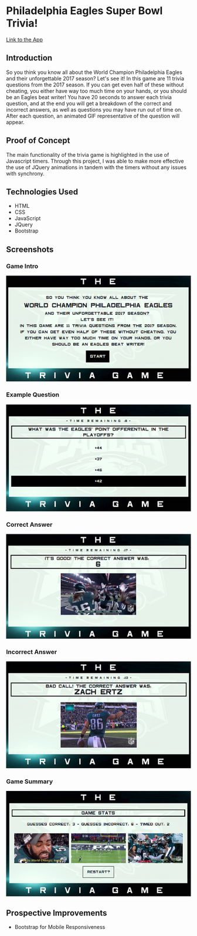 # Philadelphia Eagles Super Bowl Trivia!

[Link to the App](https://lii41333733.github.io/trivia-game/)


## Introduction

So you think you know all about the World Champion Philadelphia Eagles and their unforgettable 2017 season? Let's see it! In this game are 11 trivia questions from the 2017 season. If you can get even half of these without cheating, you either have way too much time on your hands, or you should be an Eagles beat writer! You have 20 seconds to answer each trivia question, and at the end you will get a breakdown of the correct and incorrect answers, as well as questions you may have run out of time on. After each question, an animated GIF representative of the question will appear.


## Proof of Concept

The main functionality of the trivia game is highlighted in the use of Javascript timers. Through this project, I was able to make more effective the use of JQuery animations in tandem with the timers without any issues with synchrony.


## Technologies Used

* HTML
* CSS
* JavaScript
* JQuery
* Bootstrap


## Screenshots

### Game Intro
![{Alt}](assets/images/screenshot4.png)

### Example Question
![{Alt}](assets/images/screenshot1.png)

### Correct Answer
![{Alt}](assets/images/screenshot5.png)

### Incorrect Answer
![{Alt}](assets/images/screenshot2.png)

### Game Summary
![{Alt}](assets/images/screenshot3.png)


## Prospective Improvements

* Bootstrap for Mobile Responsiveness
